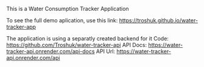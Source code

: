 This is a Water Consumption Tracker Application

To see the full demo aplication, use this link:
https://troshuk.github.io/water-tracker-app

The application is using a separatly created backend for it
Code: https://github.com/Troshuk/water-tracker-api
API Docs: https://water-tracker-api.onrender.com/api-docs
API Url: https://water-tracker-api.onrender.com/api